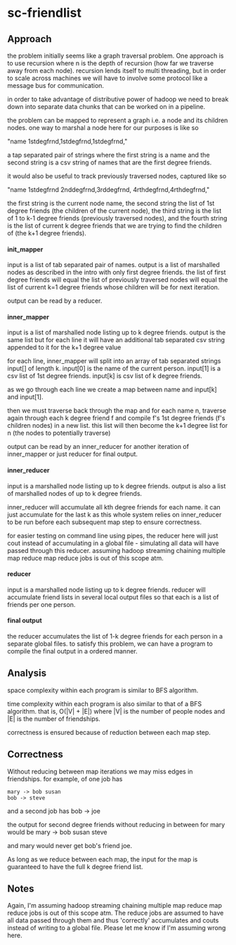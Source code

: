 sc-friendlist
=============

## Approach

  the problem initially seems like a graph traversal problem.  One approach is to use recursion where n is the depth of recursion (how far we traverse away from each node).  recursion lends itself to multi threading, but in order to scale across machines we will have to involve some protocol like a message bus for communication.  

  in order to take advantage of distributive power of hadoop we need to break down into separate data chunks that can be worked on in a pipeline.

  the problem can be mapped to represent a graph i.e. a node and its children nodes.  one way to marshal a node here for our purposes is like so

"name	1stdegfrnd,1stdegfrnd,1stdegfrnd,"

a tap separated pair of strings where the first string is a name and the second string is a csv string of names that are the first degree friends.  

it would also be useful to track previously traversed nodes, captured like so

"name	1stdegfrnd	2nddegfrnd,3rddegfrnd,	4rthdegfrnd,4rthdegfrnd,"

the first string is the current node name, the second string the list of 1st degree friends (the children of the current node), the third string is the list of 1 to k-1 degree friends (previously traversed nodes), and the fourth string is the list of current k degree friends that we are trying to find the children of (the k+1 degree friends).

#### init_mapper

  input is a list of tab separated pair of names.  output is a list of marshalled nodes as described in the intro with only first degree friends.  the list of first degree friends will equal the list of previously traversed nodes will equal the list of current k=1 degree friends whose children will be for next iteration.

  output can be read by a reducer.  

#### inner_mapper

  input is a list of marshalled node listing up to k degree friends.  output is the same list but for each line it will have an additional tab separated csv string appended to it for the k+1 degree value

  for each line, inner_mapper will split into an array of tab separated strings input[] of length k.  input[0] is the name of the current person.  input[1] is a csv list of 1st degree friends.  input[k] is csv list of k degree friends.   

  as we go through each line we create a map between name and input[k] and input[1].  

  then we must traverse back through the map and for each name n, traverse again through each k degree friend f and compile f's 1st degree friends (f's children nodes) in a new list.  this list will then become the k+1 degree list for n (the nodes to potentially traverse)

  output can be read by an inner_reducer for another iteration of inner_mapper or just reducer for final output.

#### inner_reducer

  input is a marshalled node listing up to k degree friends.  output is also a list of marshalled nodes of up to k degree friends.

  inner_reducer will accumulate all kth degree friends for each name.  it can just accumulate for the last k as this whole system relies on inner_reducer to be run before each subsequent map step to ensure correctness.

  for easier testing on command line using pipes, the reducer here will just cout instead of accumulating in a global file - simulating all data will have passed through this reducer.  assuming hadoop streaming chaining multiple map reduce map reduce jobs is out of this scope atm.

#### reducer

  input is a marshalled node listing up to k degree friends.  reducer will accumulate friend lists in several local output files so that each is a list of friends per one person.

#### final output

  the reducer accumulates the list of 1-k degree friends for each person in a separate global files.  to satisfy this problem, we can have a program to compile the final output in a ordered manner.

## Analysis

  space complexity within each program is similar to BFS algorithm.

  time complexity within each program is also similar to that of a BFS algorithm.  that is, O(|V| + |E|) where |V| is the number of people nodes and |E| is the number of friendships.  

  correctness is ensured because of reduction between each map step.  


## Correctness

Without reducing between map iterations we may miss edges in friendships.  for example, of one job has

	mary -> bob susan
	bob -> steve

and a second job has
	bob -> joe

the output for second degree friends without reducing in between for mary would be
	mary -> bob susan steve

and mary would never get bob's friend joe.  

As long as we reduce between each map, the input for the map is guaranteed to have the full k degree friend list.

## Notes

Again, I'm assuming hadoop streaming chaining multiple map reduce map reduce jobs is out of this scope atm.  The reduce jobs are assumed to have all data passed through them and thus 'correctly' accumulates and couts instead of writing to a global file.  Please let me know if I'm assuming wrong here.